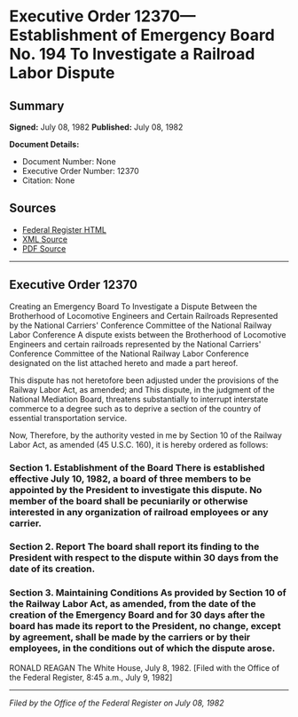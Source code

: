 # Executive Order 12370—Establishment of Emergency Board No. 194 To Investigate a Railroad Labor Dispute

## Summary

**Signed:** July 08, 1982
**Published:** July 08, 1982

**Document Details:**
- Document Number: None
- Executive Order Number: 12370
- Citation: None

## Sources
- [Federal Register HTML](https://www.presidency.ucsb.edu/documents/executive-order-12370-establishment-emergency-board-no-194-investigate-railroad-labor)
- [XML Source](None)
- [PDF Source](None)

---

## Executive Order 12370

Creating an Emergency Board To Investigate a Dispute Between the Brotherhood of Locomotive Engineers and Certain Railroads Represented by the National Carriers' Conference Committee of the National Railway Labor Conference
A dispute exists between the Brotherhood of Locomotive Engineers and certain railroads represented by the National Carriers' Conference Committee of the National Railway Labor Conference designated on the list attached hereto and made a part hereof.

This dispute has not heretofore been adjusted under the provisions of the Railway Labor Act, as amended; and
This dispute, in the judgment of the National Mediation Board, threatens substantially to interrupt interstate commerce to a degree such as to deprive a section of the country of essential transportation service.

Now, Therefore, by the authority vested in me by Section 10 of the Railway Labor Act, as amended (45 U.S.C. 160), it is hereby ordered as follows:
### Section 1. Establishment of the Board There is established effective July 10, 1982, a board of three members to be appointed by the President to investigate this dispute. No member of the board shall be pecuniarily or otherwise interested in any organization of railroad employees or any carrier.

### Section 2. Report The board shall report its finding to the President with respect to the dispute within 30 days from the date of its creation.

### Section 3. Maintaining Conditions As provided by Section 10 of the Railway Labor Act, as amended, from the date of the creation of the Emergency Board and for 30 days after the board has made its report to the President, no change, except by agreement, shall be made by the carriers or by their employees, in the conditions out of which the dispute arose.

RONALD REAGAN
The White House,
July 8, 1982.
[Filed with the Office of the Federal Register, 8:45 a.m., July 9, 1982]

---

*Filed by the Office of the Federal Register on July 08, 1982*
